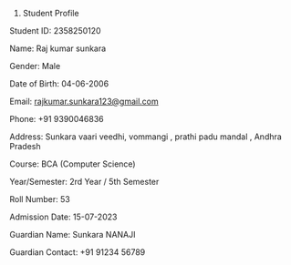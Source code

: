 1. Student Profile

Student ID: 2358250120

Name: Raj kumar sunkara

Gender: Male

Date of Birth: 04-06-2006

Email: rajkumar.sunkara123@gmail.com

Phone: +91 9390046836

Address: Sunkara vaari veedhi, vommangi , prathi padu mandal , Andhra Pradesh

Course: BCA (Computer Science)

Year/Semester: 2rd Year / 5th Semester

Roll Number: 53

Admission Date: 15-07-2023

Guardian Name: Sunkara NANAJI

Guardian Contact: +91 91234 56789

